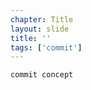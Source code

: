 ```yaml
---
chapter: Title
layout: slide
title: ''
tags: ['commit']
---
```


<div class="sticky">
	<span><i class="icon-shopping-cart"> </i></span>

	commit concept
</div>

<!---
Shopping Cart

* put things in
* take things out 
* purchase at register
-->